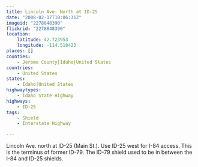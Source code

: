 ```yaml
---
title: Lincoln Ave. North at ID-25
date: "2008-02-17T10:06:31Z"
imageid: "2278848390"
flickrid: "2278848390"
location:
    latitude: 42.723953
    longitude: -114.518423
places: []
counties:
    - Jerome County|Idaho|United States
countries:
    - United States
states:
    - Idaho|United States
highwaytypes:
    - Idaho State Highway
highways:
    - ID-25
tags:
    - Shield
    - Interstate Highway

---
```

Lincoln Ave. north at ID-25 (Main St.).  Use ID-25 west for I-84 access.  This is the terminus of former ID-79.  The ID-79 shield used to be in between the I-84 and ID-25 shields.